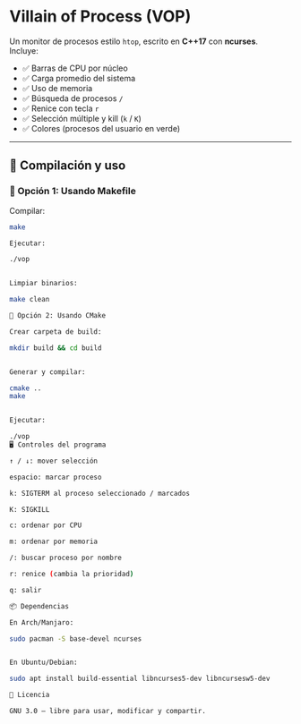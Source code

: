 # Villain of Process (VOP)

Un monitor de procesos estilo `htop`, escrito en **C++17** con **ncurses**.  
Incluye:
- ✅ Barras de CPU por núcleo  
- ✅ Carga promedio del sistema  
- ✅ Uso de memoria  
- ✅ Búsqueda de procesos `/`  
- ✅ Renice con tecla `r`  
- ✅ Selección múltiple y kill (`k` / `K`)  
- ✅ Colores (procesos del usuario en verde)  

---

## 🚀 Compilación y uso

### 🔹 Opción 1: Usando **Makefile**
Compilar:
```bash
make

Ejecutar:

./vop


Limpiar binarios:

make clean

🔹 Opción 2: Usando CMake

Crear carpeta de build:

mkdir build && cd build


Generar y compilar:

cmake ..
make


Ejecutar:

./vop
🖥️ Controles del programa

↑ / ↓: mover selección

espacio: marcar proceso

k: SIGTERM al proceso seleccionado / marcados

K: SIGKILL

c: ordenar por CPU

m: ordenar por memoria

/: buscar proceso por nombre

r: renice (cambia la prioridad)

q: salir

📦 Dependencias

En Arch/Manjaro:

sudo pacman -S base-devel ncurses


En Ubuntu/Debian:

sudo apt install build-essential libncurses5-dev libncursesw5-dev

📜 Licencia

GNU 3.0 – libre para usar, modificar y compartir.
